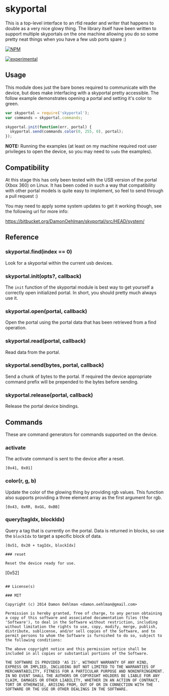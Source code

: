 # skyportal

This is a top-level interface to an rfid reader and writer that happens
to double as a very nice glowy thing.  The library itself have been written
to support multiple skyportals on the one machine allowing you do so
some pretty neat things when you have a few usb ports spare :)


[![NPM](https://nodei.co/npm/skyportal.png)](https://nodei.co/npm/skyportal/)

[![experimental](https://img.shields.io/badge/stability-experimental-red.svg)](https://github.com/badges/stability-badges) 

## Usage

This module does just the bare bones required to communicate with the
device, but does make interfacing with a skyportal pretty accessible.  The
follow example demonstrates opening a portal and setting it's color to
green.

```js
var skyportal = require('skyportal');
var commands = skyportal.commands;

skyportal.init(function(err, portal) {
  skyportal.send(commands.color(0, 255, 0), portal);
});

```

__NOTE:__ Running the examples (at least on my machine required root user
privileges to open the device, so you may need to `sudo` the examples).

## Compatibility

At this stage this has only been tested with the USB version of the portal
(Xbox 360) on Linux.  It has been coded in such a way that compatibility
with other portal models is quite easy to implement, so feel to send
through a pull request :)

You may need to apply some system updates to get it working though, see the
following url for more info:

https://bitbucket.org/DamonOehlman/skyportal/src/HEAD/system/

## Reference

### skyportal.find(index == 0)

Look for a skyportal within the current usb devices.

### skyportal.init(opts?, callback)

The `init` function of the skyportal module is best way to get yourself a
correctly open initialized portal.  In short, you should pretty much
always use it.

### skyportal.open(portal, callback)

Open the portal using the portal data that has been retrieved
from a find operation.

### skyportal.read(portal, callback)

Read data from the portal.

### skyportal.send(bytes, portal, callback)

Send a chunk of bytes to the portal. If required the device appropriate
command prefix will be prepended to the bytes before sending.

### skyportal.release(portal, callback)

Release the portal device bindings.

## Commands

These are command generators for commands supported on the device.

### activate

The activate command is sent to the device after a reset.

```
[0x41, 0x01]
```

### color(r, g, b)

Update the color of the glowing thing by providing rgb values.  This
function also supports providing a three element array as the first
argument for rgb.

```
[0x43, 0xRR, 0xGG, 0xBB]
```

### query(tagIdx, blockIdx)

Query a tag that is currently on the portal.  Data is returned in blocks,
so use the `blockIdx` to target a specific block of data.

```
[0x51, 0x20 + tagIdx, blockIdx]

### reset

Reset the device ready for use.

```
[0x52]
```

## License(s)

### MIT

Copyright (c) 2014 Damon Oehlman <damon.oehlman@gmail.com>

Permission is hereby granted, free of charge, to any person obtaining
a copy of this software and associated documentation files (the
'Software'), to deal in the Software without restriction, including
without limitation the rights to use, copy, modify, merge, publish,
distribute, sublicense, and/or sell copies of the Software, and to
permit persons to whom the Software is furnished to do so, subject to
the following conditions:

The above copyright notice and this permission notice shall be
included in all copies or substantial portions of the Software.

THE SOFTWARE IS PROVIDED 'AS IS', WITHOUT WARRANTY OF ANY KIND,
EXPRESS OR IMPLIED, INCLUDING BUT NOT LIMITED TO THE WARRANTIES OF
MERCHANTABILITY, FITNESS FOR A PARTICULAR PURPOSE AND NONINFRINGEMENT.
IN NO EVENT SHALL THE AUTHORS OR COPYRIGHT HOLDERS BE LIABLE FOR ANY
CLAIM, DAMAGES OR OTHER LIABILITY, WHETHER IN AN ACTION OF CONTRACT,
TORT OR OTHERWISE, ARISING FROM, OUT OF OR IN CONNECTION WITH THE
SOFTWARE OR THE USE OR OTHER DEALINGS IN THE SOFTWARE.
